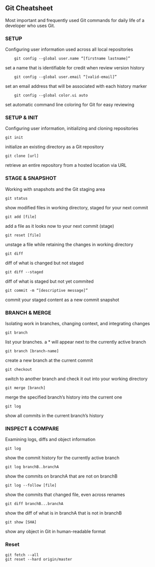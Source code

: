 ## Git Cheatsheet

Most important and frequently used Git commands for daily life of a developer who uses Git.

### SETUP

Configuring user information used across all local repositories

        git config --global user.name “[firstname lastname]”
set a name that is identifiable for credit when review version history

        git config --global user.email “[valid-email]”
set an email address that will be associated with each history marker        

        git config --global color.ui auto        
set automatic command line coloring for Git for easy reviewing


### SETUP & INIT
	
Configuring user information, initializing and cloning repositories
	
	git init
initialize an existing directory as a Git repository


	git clone [url]
retrieve an entire repository from a hosted location via URL


### STAGE & SNAPSHOT

Working with snapshots and the Git staging area	
	
	git status
show modified files in working directory, staged for your next commit


	git add [file]
add a file as it looks now to your next commit (stage)


	git reset [file]
unstage a file while retaining the changes in working directory

	git diff
diff of what is changed but not staged

	git diff --staged
diff of what is staged but not yet commited

	git commit -m “[descriptive message]”
commit your staged content as a new commit snapshot




### BRANCH & MERGE

Isolating work in branches, changing context, and integrating changes

	git branch
list your branches. a * will appear next to the currently active branch

	git branch [branch-name]
create a new branch at the current commit

	git checkout
switch to another branch and check it out into your working directory

	git merge [branch]
merge the specified branch’s history into the current one

	git log
show all commits in the current branch’s history


### INSPECT & COMPARE

Examining logs, diffs and object information

	git log
show the commit history for the currently active branch

	git log branchB..branchA
show the commits on branchA that are not on branchB

	git log --follow [file]
show the commits that changed file, even across renames

	git diff branchB...branchA
show the diff of what is in branchA that is not in branchB

	git show [SHA]
show any object in Git in human-readable format


### Reset

    git fetch --all  
    git reset --hard origin/master
